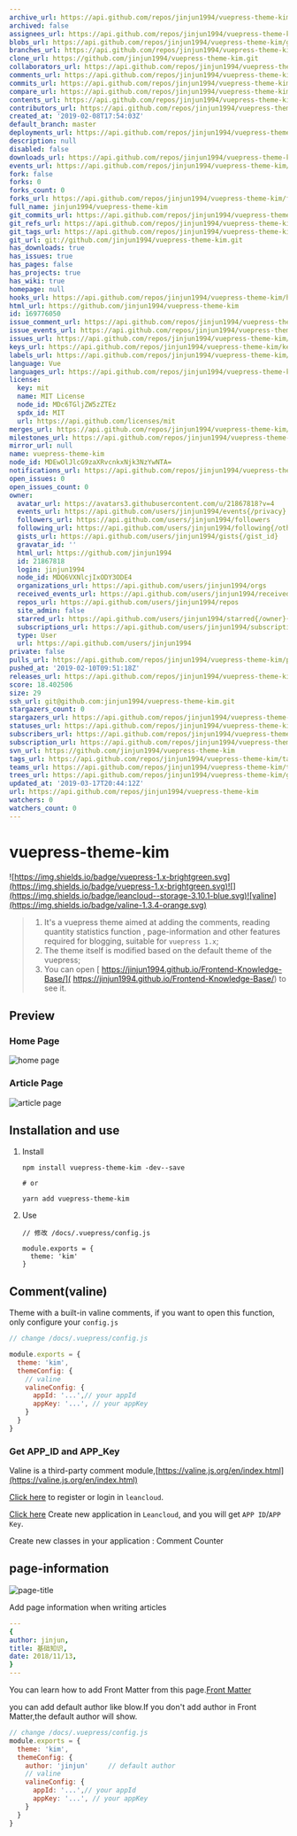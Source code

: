 ```yaml
---
archive_url: https://api.github.com/repos/jinjun1994/vuepress-theme-kim/{archive_format}{/ref}
archived: false
assignees_url: https://api.github.com/repos/jinjun1994/vuepress-theme-kim/assignees{/user}
blobs_url: https://api.github.com/repos/jinjun1994/vuepress-theme-kim/git/blobs{/sha}
branches_url: https://api.github.com/repos/jinjun1994/vuepress-theme-kim/branches{/branch}
clone_url: https://github.com/jinjun1994/vuepress-theme-kim.git
collaborators_url: https://api.github.com/repos/jinjun1994/vuepress-theme-kim/collaborators{/collaborator}
comments_url: https://api.github.com/repos/jinjun1994/vuepress-theme-kim/comments{/number}
commits_url: https://api.github.com/repos/jinjun1994/vuepress-theme-kim/commits{/sha}
compare_url: https://api.github.com/repos/jinjun1994/vuepress-theme-kim/compare/{base}...{head}
contents_url: https://api.github.com/repos/jinjun1994/vuepress-theme-kim/contents/{+path}
contributors_url: https://api.github.com/repos/jinjun1994/vuepress-theme-kim/contributors
created_at: '2019-02-08T17:54:03Z'
default_branch: master
deployments_url: https://api.github.com/repos/jinjun1994/vuepress-theme-kim/deployments
description: null
disabled: false
downloads_url: https://api.github.com/repos/jinjun1994/vuepress-theme-kim/downloads
events_url: https://api.github.com/repos/jinjun1994/vuepress-theme-kim/events
fork: false
forks: 0
forks_count: 0
forks_url: https://api.github.com/repos/jinjun1994/vuepress-theme-kim/forks
full_name: jinjun1994/vuepress-theme-kim
git_commits_url: https://api.github.com/repos/jinjun1994/vuepress-theme-kim/git/commits{/sha}
git_refs_url: https://api.github.com/repos/jinjun1994/vuepress-theme-kim/git/refs{/sha}
git_tags_url: https://api.github.com/repos/jinjun1994/vuepress-theme-kim/git/tags{/sha}
git_url: git://github.com/jinjun1994/vuepress-theme-kim.git
has_downloads: true
has_issues: true
has_pages: false
has_projects: true
has_wiki: true
homepage: null
hooks_url: https://api.github.com/repos/jinjun1994/vuepress-theme-kim/hooks
html_url: https://github.com/jinjun1994/vuepress-theme-kim
id: 169776050
issue_comment_url: https://api.github.com/repos/jinjun1994/vuepress-theme-kim/issues/comments{/number}
issue_events_url: https://api.github.com/repos/jinjun1994/vuepress-theme-kim/issues/events{/number}
issues_url: https://api.github.com/repos/jinjun1994/vuepress-theme-kim/issues{/number}
keys_url: https://api.github.com/repos/jinjun1994/vuepress-theme-kim/keys{/key_id}
labels_url: https://api.github.com/repos/jinjun1994/vuepress-theme-kim/labels{/name}
language: Vue
languages_url: https://api.github.com/repos/jinjun1994/vuepress-theme-kim/languages
license:
  key: mit
  name: MIT License
  node_id: MDc6TGljZW5zZTEz
  spdx_id: MIT
  url: https://api.github.com/licenses/mit
merges_url: https://api.github.com/repos/jinjun1994/vuepress-theme-kim/merges
milestones_url: https://api.github.com/repos/jinjun1994/vuepress-theme-kim/milestones{/number}
mirror_url: null
name: vuepress-theme-kim
node_id: MDEwOlJlcG9zaXRvcnkxNjk3NzYwNTA=
notifications_url: https://api.github.com/repos/jinjun1994/vuepress-theme-kim/notifications{?since,all,participating}
open_issues: 0
open_issues_count: 0
owner:
  avatar_url: https://avatars3.githubusercontent.com/u/21867818?v=4
  events_url: https://api.github.com/users/jinjun1994/events{/privacy}
  followers_url: https://api.github.com/users/jinjun1994/followers
  following_url: https://api.github.com/users/jinjun1994/following{/other_user}
  gists_url: https://api.github.com/users/jinjun1994/gists{/gist_id}
  gravatar_id: ''
  html_url: https://github.com/jinjun1994
  id: 21867818
  login: jinjun1994
  node_id: MDQ6VXNlcjIxODY3ODE4
  organizations_url: https://api.github.com/users/jinjun1994/orgs
  received_events_url: https://api.github.com/users/jinjun1994/received_events
  repos_url: https://api.github.com/users/jinjun1994/repos
  site_admin: false
  starred_url: https://api.github.com/users/jinjun1994/starred{/owner}{/repo}
  subscriptions_url: https://api.github.com/users/jinjun1994/subscriptions
  type: User
  url: https://api.github.com/users/jinjun1994
private: false
pulls_url: https://api.github.com/repos/jinjun1994/vuepress-theme-kim/pulls{/number}
pushed_at: '2019-02-10T09:51:18Z'
releases_url: https://api.github.com/repos/jinjun1994/vuepress-theme-kim/releases{/id}
score: 18.402506
size: 29
ssh_url: git@github.com:jinjun1994/vuepress-theme-kim.git
stargazers_count: 0
stargazers_url: https://api.github.com/repos/jinjun1994/vuepress-theme-kim/stargazers
statuses_url: https://api.github.com/repos/jinjun1994/vuepress-theme-kim/statuses/{sha}
subscribers_url: https://api.github.com/repos/jinjun1994/vuepress-theme-kim/subscribers
subscription_url: https://api.github.com/repos/jinjun1994/vuepress-theme-kim/subscription
svn_url: https://github.com/jinjun1994/vuepress-theme-kim
tags_url: https://api.github.com/repos/jinjun1994/vuepress-theme-kim/tags
teams_url: https://api.github.com/repos/jinjun1994/vuepress-theme-kim/teams
trees_url: https://api.github.com/repos/jinjun1994/vuepress-theme-kim/git/trees{/sha}
updated_at: '2019-03-17T20:44:12Z'
url: https://api.github.com/repos/jinjun1994/vuepress-theme-kim
watchers: 0
watchers_count: 0
---
```

# vuepress-theme-kim

![https://img.shields.io/badge/vuepress-1.x-brightgreen.svg](https://img.shields.io/badge/vuepress-1.x-brightgreen.svg)![](https://img.shields.io/badge/leancloud--storage-3.10.1-blue.svg)![valine](https://img.shields.io/badge/valine-1.3.4-orange.svg)



> 1. It's a vuepress theme aimed at adding the comments,  reading quantity statistics function , page-information  and other features required for blogging, suitable for `vuepress 1.x`;
> 2. The theme itself is  modified based on the default theme of the vuepress;
> 3. You can open [ https://jinjun1994.github.io/Frontend-Knowledge-Base/]( https://jinjun1994.github.io/Frontend-Knowledge-Base/) to see it.

## Preview

### Home Page

![home page](http://img.dubiqc.com/201902/10125949.png-sign)

### Article Page

![article page](http://img.dubiqc.com/201902/10125729.png-sign)

## Installation and use

1. Install

   ```
   npm install vuepress-theme-kim -dev--save
   
   # or
   
   yarn add vuepress-theme-kim
   ```

2. Use

   ```
   // 修改 /docs/.vuepress/config.js
   
   module.exports = {
     theme: 'kim'
   }  
   ```

## Comment(valine)

Theme with a built-in valine comments, if you want to open this function, only configure your `config.js`

```js
// change /docs/.vuepress/config.js

module.exports = {
  theme: 'kim',
  themeConfig: {
    // valine
    valineConfig: {
      appId: '...',// your appId
      appKey: '...', // your appKey
    }
  }  
}  
```

### Get APP_ID and APP_Key

Valine is a third-party comment module,[https://valine.js.org/en/index.html](https://valine.js.org/en/index.html)

[Click here](https://leancloud.cn/dashboard/login.html#/signup) to register or login in `leancloud`.

[Click here](https://leancloud.cn/dashboard/applist.html#/newapp) Create new application in `Leancloud`, and you will get `APP ID`/`APP Key`.

Create new classes in your application  : Comment  Counter



## page-information 



![page-title](http://img.dubiqc.com/201902/10130220.png-sign)

Add page information when writing articles

````yaml
---
{
author: jinjun,
title: 基础知识,
date: 2018/11/13,
}
---
````

You can learn how to add Front Matter from this page.[Front Matter](https://vuepress.vuejs.org/guide/frontmatter.html)

you can add default author like blow.If you don't add author in Front Matter,the default author will show.

````javascript
// change /docs/.vuepress/config.js
module.exports = {
  theme: 'kim',
  themeConfig: {
    author: 'jinjun'     // default author
    // valine
    valineConfig: {
      appId: '...',// your appId
      appKey: '...', // your appKey
    }
  }  
}  
````

